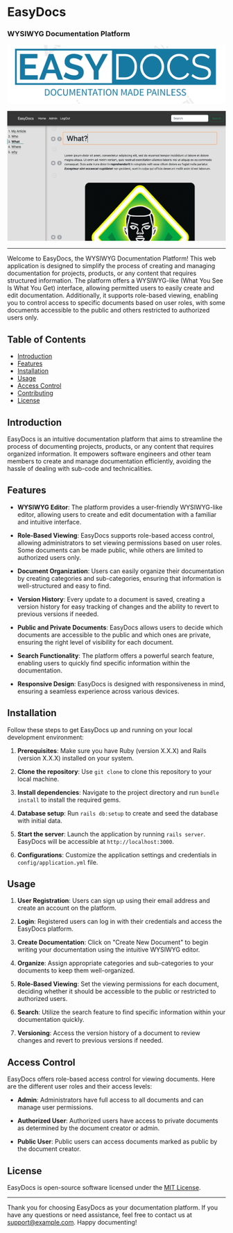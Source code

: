 # EasyDocs
### WYSIWYG Documentation Platform

![EasyDocs Logo](./app/assets/images/logo.png)

![EasyDocs PReview](./public/edit_docs_preview.png)

---

Welcome to EasyDocs, the WYSIWYG Documentation Platform! This web application is designed to simplify the process of creating and managing documentation for projects, products, or any content that requires structured information. The platform offers a WYSIWYG-like (What You See Is What You Get) interface, allowing permitted users to easily create and edit documentation. Additionally, it supports role-based viewing, enabling you to control access to specific documents based on user roles, with some documents accessible to the public and others restricted to authorized users only.

## Table of Contents

- [Introduction](#introduction)
- [Features](#features)
- [Installation](#installation)
- [Usage](#usage)
- [Access Control](#access-control)
- [Contributing](#contributing)
- [License](#license)

## Introduction

EasyDocs is an intuitive documentation platform that aims to streamline the process of documenting projects, products, or any content that requires organized information. It empowers software engineers and other team members to create and manage documentation efficiently, avoiding the hassle of dealing with sub-code and technicalities.

## Features

- **WYSIWYG Editor**: The platform provides a user-friendly WYSIWYG-like editor, allowing users to create and edit documentation with a familiar and intuitive interface.

- **Role-Based Viewing**: EasyDocs supports role-based access control, allowing administrators to set viewing permissions based on user roles. Some documents can be made public, while others are limited to authorized users only.

- **Document Organization**: Users can easily organize their documentation by creating categories and sub-categories, ensuring that information is well-structured and easy to find.

- **Version History**: Every update to a document is saved, creating a version history for easy tracking of changes and the ability to revert to previous versions if needed.

- **Public and Private Documents**: EasyDocs allows users to decide which documents are accessible to the public and which ones are private, ensuring the right level of visibility for each document.

- **Search Functionality**: The platform offers a powerful search feature, enabling users to quickly find specific information within the documentation.

- **Responsive Design**: EasyDocs is designed with responsiveness in mind, ensuring a seamless experience across various devices.

## Installation

Follow these steps to get EasyDocs up and running on your local development environment:

1. **Prerequisites**: Make sure you have Ruby (version X.X.X) and Rails (version X.X.X) installed on your system.

2. **Clone the repository**: Use `git clone` to clone this repository to your local machine.

3. **Install dependencies**: Navigate to the project directory and run `bundle install` to install the required gems.

4. **Database setup**: Run `rails db:setup` to create and seed the database with initial data.

5. **Start the server**: Launch the application by running `rails server`. EasyDocs will be accessible at `http://localhost:3000`.

6. **Configurations**: Customize the application settings and credentials in `config/application.yml` file.

## Usage

1. **User Registration**: Users can sign up using their email address and create an account on the platform.

2. **Login**: Registered users can log in with their credentials and access the EasyDocs platform.

3. **Create Documentation**: Click on "Create New Document" to begin writing your documentation using the intuitive WYSIWYG editor.

4. **Organize**: Assign appropriate categories and sub-categories to your documents to keep them well-organized.

5. **Role-Based Viewing**: Set the viewing permissions for each document, deciding whether it should be accessible to the public or restricted to authorized users.

6. **Search**: Utilize the search feature to find specific information within your documentation quickly.

7. **Versioning**: Access the version history of a document to review changes and revert to previous versions if needed.

## Access Control

EasyDocs offers role-based access control for viewing documents. Here are the different user roles and their access levels:

- **Admin**: Administrators have full access to all documents and can manage user permissions.

- **Authorized User**: Authorized users have access to private documents as determined by the document creator or admin.

- **Public User**: Public users can access documents marked as public by the document creator.

## License

EasyDocs is open-source software licensed under the [MIT License](LICENSE).

---
Thank you for choosing EasyDocs as your documentation platform. If you have any questions or need assistance, feel free to contact us at support@example.com. Happy documenting!